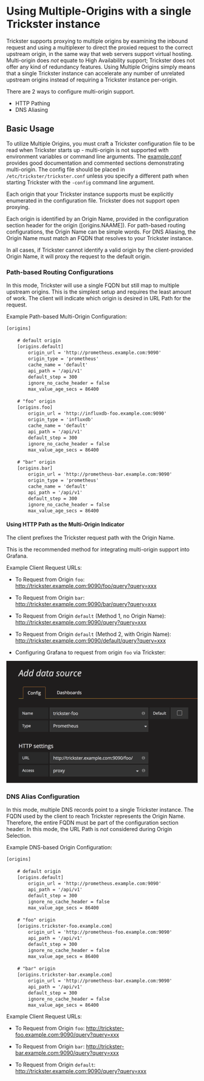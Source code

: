 # Using Multiple-Origins with a single Trickster instance

Trickster supports proxying to multiple origins by examining the inbound request and using a multiplexer to direct the proxied request to the correct upstream origin, in the same way that web servers support virtual hosting. Multi-origin does _not_ equate to High Availability support; Trickster does not offer any kind of redundancy features. Using Multiple Origins simply means that a single Trickster instance can accelerate any number of unrelated upstream origins instead of requiring a Trickster instance per-origin.

There are 2 ways to configure multi-origin support.

* HTTP Pathing
* DNS Aliasing

## Basic Usage

To utilize Multiple Origins, you must craft a Trickster configuration file to be read when Trickster starts up - multi-origin is not supported with environment variables or command line arguments. The [example.conf](../cmd/trickster/conf/example.conf) provides good documentation and commented sections demonstrating multi-origin. The config file should be placed in `/etc/trickster/trickster.conf` unless you specify a different path when starting Trickster with the `-config` command line argument.

Each origin that your Trickster instance supports must be explicitly enumerated in the configuration file. Trickster does not support open proxying.

Each origin is identified by an Origin Name, provided in the configuration section header for the origin ([origins.NAAME]). For path-based routing configurations, the Origin Name can be simple words. For DNS Aliasing, the Origin Name must match an FQDN that resolves to your Trickster instance.

In all cases, if Trickster cannot identify a valid origin by the client-provided Origin Name, it will proxy the request to the default origin.

### Path-based Routing Configurations

In this mode, Trickster will use a single FQDN but still map to multiple upstream origins. This is the simplest setup and requires the least amount of work. The client will indicate which origin is desired in URL Path for the request.

Example Path-based Multi-Origin Configuration:
```
[origins]

    # default origin
    [origins.default]
        origin_url = 'http://prometheus.example.com:9090'
        origin_type = 'prometheus'
        cache_name = 'default'
        api_path = '/api/v1'
        default_step = 300
        ignore_no_cache_header = false
        max_value_age_secs = 86400

    # "foo" origin
    [origins.foo]
        origin_url = 'http://influxdb-foo.example.com:9090'
        origin_type = 'influxdb'
        cache_name = 'default'
        api_path = '/api/v1'
        default_step = 300
        ignore_no_cache_header = false
        max_value_age_secs = 86400

    # "bar" origin
    [origins.bar]
        origin_url = 'http://prometheus-bar.example.com:9090'
        origin_type = 'prometheus'
        cache_name = 'default'
        api_path = '/api/v1'
        default_step = 300
        ignore_no_cache_header = false
        max_value_age_secs = 86400
```

#### Using HTTP Path as the Multi-Origin Indicator

The client prefixes the Trickster request path with the Origin Name.

This is the recommended method for integrating multi-origin support into Grafana.

Example Client Request URLs:
* To Request from Origin `foo`: http://trickster.example.com:9090/foo/query?query=xxx

* To Request from Origin `bar`: http://trickster.example.com:9090/bar/query?query=xxx

* To Request from Origin `default` (Method 1, no Origin Name): http://trickster.example.com:9090/query?query=xxx

* To Request from Origin `default` (Method 2, with Origin Name): http://trickster.example.com:9090/default/query?query=xxx

* Configuring Grafana to request from origin `foo` via Trickster:

<img src="./images/grafana-path-origin.png" width=610 />

### DNS Alias Configuration

In this mode, multiple DNS records point to a single Trickster instance. The FQDN used by the client to reach Trickster represents the Origin Name. Therefore, the entire FQDN must be part of the configuration section header. In this mode, the URL Path is _not_ considered during Origin Selection.

Example DNS-based Origin Configuration:
```
[origins]

    # default origin
    [origins.default]
        origin_url = 'http://prometheus.example.com:9090'
        api_path = '/api/v1'
        default_step = 300
        ignore_no_cache_header = false
        max_value_age_secs = 86400

    # "foo" origin
    [origins.trickster-foo.example.com]
        origin_url = 'http://prometheus-foo.example.com:9090'
        api_path = '/api/v1'
        default_step = 300
        ignore_no_cache_header = false
        max_value_age_secs = 86400

    # "bar" origin
    [origins.trickster-bar.example.com]
        origin_url = 'http://prometheus-bar.example.com:9090'
        api_path = '/api/v1'
        default_step = 300
        ignore_no_cache_header = false
        max_value_age_secs = 86400

```

Example Client Request URLs:
*  To Request from Origin `foo`: http://trickster-foo.example.com:9090/query?query=xxx

*  To Request from Origin `bar`: http://trickster-bar.example.com:9090/query?query=xxx

*  To Request from Origin `default`: http://trickster.example.com:9090/query?query=xxx
